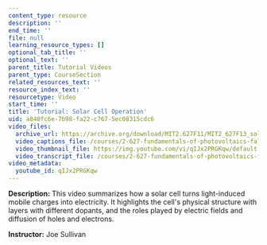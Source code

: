 ```yaml
---
content_type: resource
description: ''
end_time: ''
file: null
learning_resource_types: []
optional_tab_title: ''
optional_text: ''
parent_title: Tutorial Videos
parent_type: CourseSection
related_resources_text: ''
resource_index_text: ''
resourcetype: Video
start_time: ''
title: 'Tutorial: Solar Cell Operation'
uid: a840fc6e-7b98-fa22-c767-5ec08315cdc6
video_files:
  archive_url: https://archive.org/download/MIT2.627F11/MIT2_627F13_solar_cells_300k.mp4
  video_captions_file: /courses/2-627-fundamentals-of-photovoltaics-fall-2013/24676831fae659c49a1faf0fc88b269c_qIJx2PRGKqw.vtt
  video_thumbnail_file: https://img.youtube.com/vi/qIJx2PRGKqw/default.jpg
  video_transcript_file: /courses/2-627-fundamentals-of-photovoltaics-fall-2013/c40219d98304b76ab5344ce6b13784d8_qIJx2PRGKqw.pdf
video_metadata:
  youtube_id: qIJx2PRGKqw
---
```


**Description:** This video summarizes how a solar cell turns light-induced mobile charges into electricity. It highlights the cell's physical structure with layers with different dopants, and the roles played by electric fields and diffusion of holes and electrons.

**Instructor:** Joe Sullivan